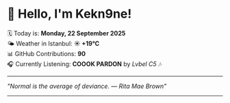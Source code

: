 # 👋 Hello, I'm Kekn9ne!

🗓️ Today is: **Monday, 22 September 2025**  
🌤️ Weather in Istanbul: **☀️   +19°C**  
📊 GitHub Contributions: **90**  
🎧 Currently Listening: **COOOK PARDON** by *Lvbel C5* 🎶

---

_"Normal is the average of deviance. — *Rita Mae Brown*"_

---
